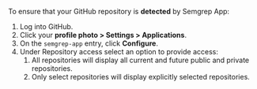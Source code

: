 To ensure that your GitHub repository is **detected** by Semgrep App:

1. Log into GitHub.
2. Click your **profile photo > Settings > Applications**.
3. On the `semgrep-app` entry, click **Configure**.
4. Under Repository access select an option to provide access:
    1. All repositories will display all current and future public and private repositories.
    2. Only select repositories will display explicitly selected repositories.
